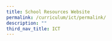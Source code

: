 ```yaml
---
title: School Resources Website
permalink: /curriculum/ict/permalink/
description: ""
third_nav_title: ICT
---
```

